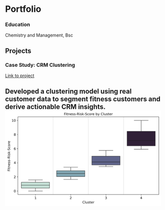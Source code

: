 # Portfolio
### Education
Chemistry and Management, Bsc
  
## Projects
### Case Study: CRM Clustering
[Link to project](https://github.com/moritz-podiebrad/CRM-Clustering)

Developed a clustering model using real customer data to segment
fitness customers and derive actionable CRM insights.
![Mein Bild](assets/img/FRS_boxplot.png)
---
